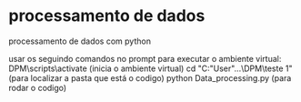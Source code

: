# processamento de dados
 processamento de dados com python

 usar os seguindo comandos no prompt para executar o ambiente virtual:
    DPM\scripts\activate (inicia o ambiente virtual)
    cd "C:\"User"\...\DPM\teste 1" (para localizar a pasta que está o codigo)
    python Data_processing.py (para rodar o codigo)